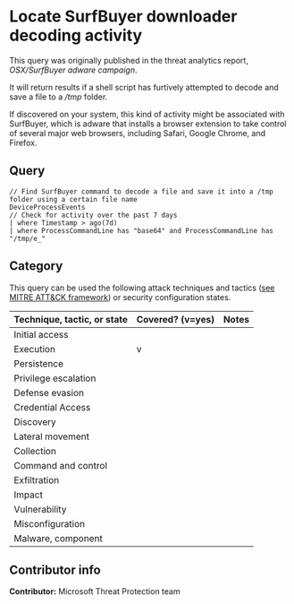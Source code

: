 # Locate SurfBuyer downloader decoding activity

This query was originally published in the threat analytics report, *OSX/SurfBuyer adware campaign*.

It will return results if a shell script has furtively attempted to decode and save a file to a */tmp* folder.

If discovered on your system, this kind of activity might be associated with SurfBuyer, which is adware that installs a browser extension to take control of several major web browsers, including Safari, Google Chrome, and Firefox.

## Query

```
// Find SurfBuyer command to decode a file and save it into a /tmp folder using a certain file name
DeviceProcessEvents
// Check for activity over the past 7 days
| where Timestamp > ago(7d)
| where ProcessCommandLine has "base64" and ProcessCommandLine has "/tmp/e_"
```

## Category

This query can be used the following attack techniques and tactics ([see MITRE ATT&CK framework](https://attack.mitre.org/)) or security configuration states.

| Technique, tactic, or state | Covered? (v=yes) | Notes |
|-|-|-|
| Initial access |  |  |
| Execution | v |  |
| Persistence |  |  |
| Privilege escalation |  |  |
| Defense evasion |  |  |
| Credential Access |  |  |
| Discovery |  |  |
| Lateral movement |  |  |
| Collection |  |  |
| Command and control |  |  |
| Exfiltration |  |  |
| Impact |  |  |
| Vulnerability |  |  |
| Misconfiguration |  |  |
| Malware, component |  |  |

## Contributor info

**Contributor:** Microsoft Threat Protection team

